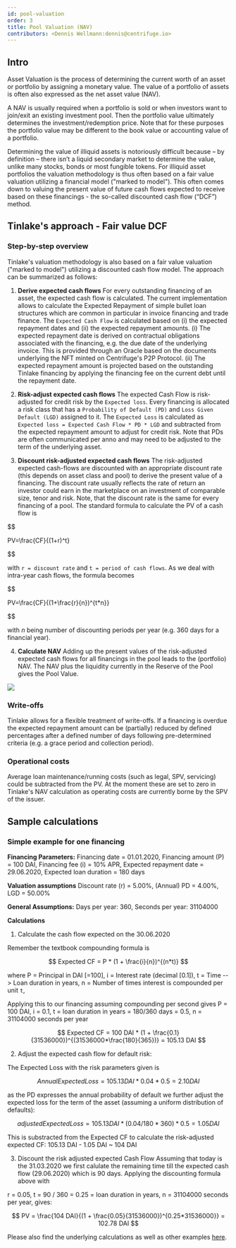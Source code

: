 ```yaml
---
id: pool-valuation
order: 3
title: Pool Valuation (NAV)
contributors: <Dennis Wellmann:dennis@centrifuge.io>
---
```


## Intro

Asset Valuation is the process of determining the current worth of an asset or portfolio by assigning a monetary value. The value of a portfolio of assets is often also expressed as the net asset value (NAV).

A NAV is usually required when a portfolio is sold or when investors want to join/exit an existing investment pool. Then the portfolio value ultimately determines the investment/redemption price. Note that for these purposes the portfolio value may be different to the book value or accounting value of a portfolio.

Determining the value of illiquid assets is notoriously difficult because – by definition – there isn’t a liquid secondary market to determine the value, unlike many stocks, bonds or most fungible tokens. For illiquid asset portfolios the valuation methodology is thus often based on a fair value valuation utilizing a financial model ("marked to model"). This often comes down to valuing the present value of future cash flows expected to receive based on these financings - the so-called discounted cash flow (“DCF”) method.

## Tinlake's approach - Fair value DCF

### Step-by-step overview

Tinlake's valuation methodology is also based on a fair value valuation ("marked to model") utilizing a discounted cash flow model. The approach can be summarized as follows:

1. **Derive expected cash flows**
   For every outstanding financing of an asset, the expected cash flow is calculated. The current implementation allows to calculate the Expected Repayment of simple bullet loan structures which are common in particular in invoice financing and trade finance. The `Expected Cash Flow` is calculated based on (i) the expected repayment dates and (ii) the expected repayment amounts.
   (i) The expected repayment date is derived on contractual obligations associated with the financing, e.g. the due date of the underlying invoice. This is provided through an Oracle based on the documents underlying the NFT minted on Centrifuge's P2P Protocol.
   (ii) The expected repayment amount is projected based on the outstanding Tinlake financing by applying the financing fee on the current debt until the repayment date.

2. **Risk-adjust expected cash flows**
   The expected Cash Flow is risk-adjusted for credit risk by the `Expected loss`. Every financing is allocated a risk class that has a `Probability of Default (PD)` and `Loss Given Default (LGD)` assigned to it. The `Expected Loss` is calculated as `Expected loss = Expected Cash Flow * PD * LGD` and subtracted from the expected repayment amount to adjust for credit risk. Note that PDs are often communicated per anno and may need to be adjusted to the term of the underlying asset.

3. **Discount risk-adjusted expected cash flows**
   The risk-adjusted expected cash-flows are discounted with an appropriate discount rate (this depends on asset class and pool) to derive the present value of a financing. The discount rate usually reflects the rate
   of return an investor could earn in the marketplace on an investment of comparable size, tenor and risk. Note, that the discount rate is the same for every financing of a pool.
   The standard formula to calculate the PV of a cash flow is

$$

PV=\frac{CF}{(1+r)^t}

$$

with `r = discount rate` and `t = period of cash flows`. As we deal with intra-year cash flows, the formula becomes

$$

PV=\frac{CF}{(1+\frac{r}{n})^{t*n}}

$$


with $n$ being number of discounting periods per year (e.g. 360 days for a financial year).

4. **Calculate NAV**
   Adding up the present values of the risk-adjusted expected cash flows for all financings in the pool leads to the (portfolio) NAV. The NAV plus the liquidity currently in the Reserve of the Pool gives the Pool Value.

![](./images/calculate_NAV.png)

### Write-offs

Tinlake allows for a flexible treatment of write-offs. If a financing is overdue the expected repayment amount can be (partially) reduced by defined percentages after a defined number of days following pre-determined criteria (e.g. a grace period and collection period).

### Operational costs

Average loan maintenance/running costs (such as legal, SPV, servicing) could be subtracted from the PV. At the moment these are set to zero in Tinlake's NAV calculation as operating costs are currently borne by the SPV of the issuer.

## Sample calculations

### Simple example for one financing

**Financing Parameters:**
Financing date = 01.01.2020, 
Financing amount (P) = 100 DAI, 
Financing fee (i) = 10% APR, 
Expected repayment date = 29.06.2020, 
Expected loan duration = 180 days

**Valuation assumptions**
Discount rate (r) = 5.00%, 
(Annual) PD = 4.00%, 
LGD = 50.00%

**General Assumptions:**
Days per year: 360, 
Seconds per year: 31104000

**Calculations**

1. Calculate the cash flow expected on the 30.06.2020

Remember the textbook compounding formula is

$$
Expected CF = P * (1 + \frac{i}{n})^{(n*t)}
$$

where
P = Principal in DAI [=100], 
i = Interest rate (decimal [0.1]), 
t = Time --> Loan duration in years,
n = Number of times interest is compounded per unit `t`, 

Applying this to our financing assuming compounding per second gives
P = 100 DAI, 
i = 0.1, 
t = loan duration in years = 180/360 days = 0.5, 
n = 31104000 seconds per year

$$
Expected CF = 100 DAI * (1 + \frac{0.1}{31536000})^{(31536000*\frac{180}{365})} = 105.13 DAI
$$

2. Adjust the expected cash flow for default risk:

The Expected Loss with the risk parameters given is

$$
Annual Expected Loss = 105.13 DAI * 0.04 * 0.5 = 2.10 DAI
$$

as the PD expresses the annual probability of default we further adjust the expected loss for the term of the asset (assuming a uniform distribution of defaults):

$$
adjusted Expected Loss = 105.13 DAI * (0.04/180*360) * 0.5 = 1.05 DAI
$$

This is substracted from the Expected CF to calculate the risk-adjusted expected CF: 105.13 DAI - 1.05 DAI ~ 104 DAI

3. Discount the risk adjusted expected Cash Flow
Assuming that today is the 31.03.2020 we first calulate the remaining time till the expected cash flow (29.06.2020) which is 90 days. Applying the discounting formula above with

r = 0.05,
t = 90 / 360 = 0.25 = loan duration in years,
n = 31104000 seconds per year,
gives:

$$
PV = \frac{104 DAI}{(1 + \frac{0.05}{31536000})^{0.25*31536000}} = 102.78 DAI
$$

Please also find the underlying calculations as well as other examples [here](https://docs.google.com/spreadsheets/d/1O124ru0MsdKLsOjRRUqlb4zAoIC5RNgNfQpxbAv1wNw/edit#gid=1005868729).
